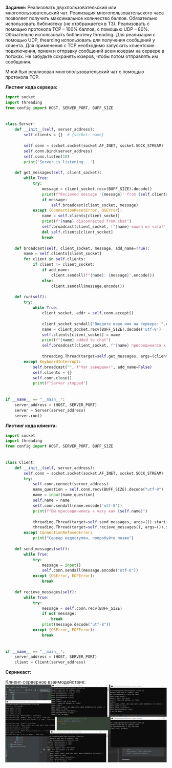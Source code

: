 **Задание:** Реализовать двухпользовательский или многопользовательский чат. Реализация многопользовательского часа позволяет получить максимальное количество баллов.
Обязательно использовать библиотеку (не отображается в ТЗ).
Реализовать с помощью протокола TCP – 100% баллов, с помощью UDP – 80%. 
Обязательно использовать библиотеку threading.
Для реализации с помощью UDP, thearding использовать для получения сообщений у клиента.
Для применения с TCP необходимо запускать клиентские подключения, прием и отправку сообщений всем юзерам на сервере в потоках. Не забудьте сохранять юзеров, чтобы потом отправлять им сообщения.

Мной был реализован многопользовательский чат с помощью протокола TCP.

**Листинг кода сервера:**
```python
import socket
import threading
from config import HOST, SERVER_PORT, BUFF_SIZE


class Server:
    def __init__(self, server_address):
        self.clients = {}  # {socket: name}

        self.conn = socket.socket(socket.AF_INET, socket.SOCK_STREAM)
        self.conn.bind(server_address)
        self.conn.listen(10)
        print('Server is listening...')

    def get_messages(self, client_socket):
        while True:
            try:
                message = client_socket.recv(BUFF_SIZE).decode()
                print(f"Recieved message '{message}' from {self.clients[client_socket]}")
                if message:
                    self.broadcast(client_socket, message)
            except (ConnectionResetError, OSError):
                name = self.clients[client_socket]
                print(f"{name} disconnected from chat")
                self.broadcast(client_socket, f"{name} вышел из чата!", add_name=False)
                del self.clients[client_socket]
                break

    def broadcast(self, client_socket, message, add_name=True):
        name = self.clients[client_socket]
        for client in self.clients:
            if client != client_socket:
                if add_name:
                    client.sendall(f"{name}: {message}".encode())
                else:
                    client.sendall(message.encode())

    def run(self):
        try:
            while True:
                client_socket, addr = self.conn.accept()

                client_socket.sendall("Введите ваше имя на сервере: ".encode('utf-8'))
                name = client_socket.recv(BUFF_SIZE).decode('utf-8')
                self.clients[client_socket] = name
                print(f"{name} added to chat")
                self.broadcast(client_socket, f"{name} присоединился к чату!", add_name=False)

                threading.Thread(target=self.get_messages, args=(client_socket,)).start()
        except KeyboardInterrupt:
            self.broadcast("", f"Чат завершен!", add_name=False)
            self.clients = {}
            self.conn.close()
            print(f"Server stopped")


if __name__ == "__main__":
    server_address = (HOST, SERVER_PORT)
    server = Server(server_address)
    server.run()
```

**Листинг кода клиента:**
```python
import socket
import threading
from config import HOST, SERVER_PORT, BUFF_SIZE


class Client:
    def __init__(self, server_address):
        self.conn = socket.socket(socket.AF_INET, socket.SOCK_STREAM)
        try:
            self.conn.connect(server_address)
            name_question = self.conn.recv(BUFF_SIZE).decode("utf-8")
            name = input(name_question)
            self.name = name
            self.conn.sendall(name.encode('utf-8'))
            print(f"Вы присоединились к чату как {self.name}")

            threading.Thread(target=self.send_messages, args=()).start()
            threading.Thread(target=self.recieve_messages(), args=()).start()
        except ConnectionRefusedError:
            print("Сервер недоступен, попробуйте позже")

    def send_messages(self):
        while True:
            try:
                message = input()
                self.conn.sendall(message.encode("utf-8"))
            except (OSError, EOFError):
                break

    def recieve_messages(self):
        while True:
            try:
                message = self.conn.recv(BUFF_SIZE)
                if not message:
                    break
                print(message.decode("utf-8"))
            except (OSError, EOFError):
                break


if __name__ == "__main__":
    server_address = (HOST, SERVER_PORT)
    client = Client(server_address)
```

**Скринкаст:**

Клиент-серверное взаимодействие:
![](static/task4.png)
